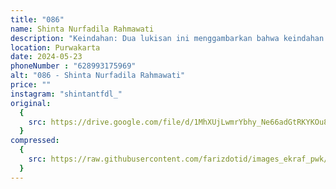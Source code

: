 ```yaml
---
title: "086"
name: Shinta Nurfadila Rahmawati
description: "Keindahan: Dua lukisan ini menggambarkan bahwa keindahan di miliki oleh banyak hal, semua hal memiliki keindahan Yang sama, dengan perspektif yang berbeda. Mengingat bahwa keindahan tidak bisa di sama ratakan. Bunga dan kupu kupu adalah dua hal yang berbeda, namun keindahannya tetap sama. Pun sama halnya dengan manusia"
location: Purwakarta
date: 2024-05-23
phoneNumber : "628993175969"
alt: "086 - Shinta Nurfadila Rahmawati"
price: ""
instagram: "shintantfdl_"
original:
  {
    src: https://drive.google.com/file/d/1MhXUjLwmrYbhy_Ne66adGtRKYKOu8GHG/view?usp=sharing,
  }
compressed:
  {
    src: https://raw.githubusercontent.com/farizdotid/images_ekraf_pwk/main/purwarupa/compressed/086_shinta.png,
  }
---
```

